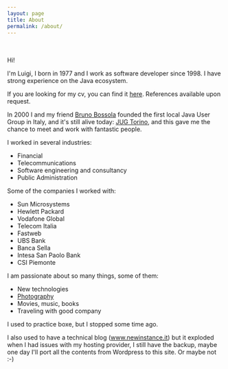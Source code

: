 ```yaml
---
layout: page
title: About
permalink: /about/
---
```

<script src="https://use.fontawesome.com/f363578f70.js"></script>

<div style="text-align: center; padding-bottom: 20px">
<a href="https://github.com/lviggiano/"><i class="fa fa-fw fa-github"></i></a>
<a href="mailto:luigi.viggiano@gmail.com"><i class="fa fa-fw fa-envelope"></i></a>
<a href="https://t.me/aeonbits"><i class="fa fa-telegram"></i></a>
<a href="https://www.linkedin.com/in/viggiano"><i class="fa fa-fw fa-linkedin"></i></a>
<a href="http://stackoverflow.com/users/258289/luigi-r-viggiano"><i class="fa fa-fw fa-stack-overflow"></i></a>
<a href="https://twitter.com/lviggiano/"><i class="fa fa-fw fa-twitter"></i></a>
<a href="https://www.facebook.com/luigi.viggiano.94"><i class="fa fa-fw fa-facebook"></i></a>
<a href="https://www.flickr.com/photos/lviggiano/"><i class="fa fa-fw fa-flickr"></i></a>
<a href="http://www.luigiviggiano.photography"><i class="fa fa-fw fa-camera"></i></a>
</div>

Hi! 

I'm Luigi, I born in 1977 and I work as software developer since 1998. I have strong experience on the Java ecosystem.

If you are looking for my cv, you can find it [here](../docs/luigi_viggiano.pdf). References available upon request.

In 2000 I and my friend [Bruno Bossola](https://bbossola.wordpress.com/) founded the first local Java User Group in Italy, 
and it's still alive today: [JUG Torino](http://www.jugtorino.it), and this gave me the chance to meet and work with 
fantastic people.

I worked in several industries:
- Financial
- Telecommunications
- Software engineering and consultancy
- Public Administration

Some of the companies I worked with:
- Sun Microsystems
- Hewlett Packard
- Vodafone Global
- Telecom Italia
- Fastweb
- UBS Bank
- Banca Sella
- Intesa San Paolo Bank
- CSI Piemonte

I am passionate about so many things, some of them:
- New technologies
- [Photography](http://luigiviggiano.photography) 
- Movies, music, books
- Traveling with good company

I used to practice boxe, but I stopped some time ago.

I also used to have a technical blog (www.newinstance.it) but it exploded when I had issues with my 
hosting provider, I still have the backup, maybe one day I'll port all the contents from Wordpress to this site. 
Or maybe not :-)